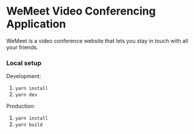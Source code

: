 # WeMeet Video Conferencing Application

WeMeet is a video conference website that lets you stay in touch with all your friends.


### Local setup

Development:
1. `yarn install`
2. `yarn dev`

Production:
1. `yarn install`
2. `yarn build`